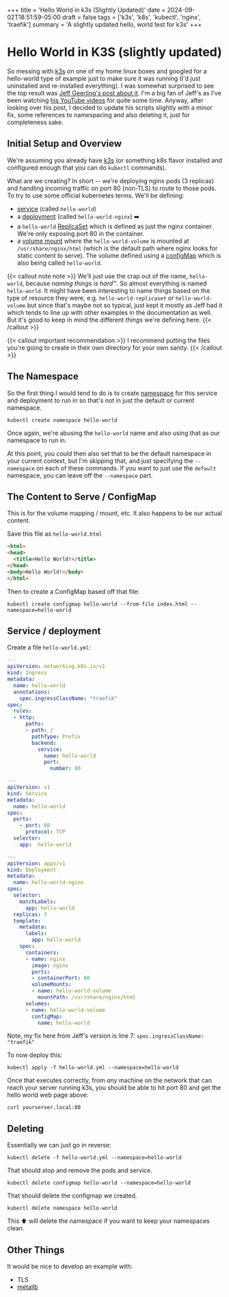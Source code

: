 +++
title = 'Hello World in k3s (Slightly Updated)'
date = 2024-09-02T18:51:59-05:00
draft = false
tags = ['k3s', 'k8s', 'kubectl', 'nginx', 'traefik']
summary = 'A slightly updated hello, world test for k3s'
+++
# Hello World in K3S (slightly updated)

So messing with [k3s](https://docs.k3s.io/) on one of my home linux boxes and googled for a hello-world type of example just to make sure it was running (I'd just uninstalled and re-installed everything). I was somewhat surprised to see the top result was [Jeff Geerling's post about it](https://www.jeffgeerling.com/blog/2022/quick-hello-world-http-deployment-testing-k3s-and-traefik). I'm a big fan of Jeff's as I've been watching [his YouTube videos](https://www.youtube.com/@JeffGeerling) for quite some time. Anyway, after looking over his post, I decided to update his scripts slightly with a minor fix, some references to namespacing and also deleting it, just for completeness sake.

## Initial Setup and Overview

We're assuming you already have [k3s](https://docs.k3s.io/quick-start) (or something k8s flavor installed and configured enough that you can do `kubectl` commands).

What are we creating? In short -- we're deploying nginx pods (3 replicas) and handling incoming traffic on port 80 (non-TLS) to route to those pods. To try to use some official kubernetes terms. We'll be defining:
* [service](https://kubernetes.io/docs/concepts/services-networking/service/) (called `hello-world`)
* a [deployment](https://kubernetes.io/docs/concepts/workloads/controllers/deployment/) (called `hello-world-nginx`) :arrow_right: 
* a `hello-world` [ReplicaSet](https://kubernetes.io/docs/concepts/workloads/controllers/replicaset/) which is defined as just the nginx container. We're only exposing port 80 in the container. 
* a [volume mount](https://www.kubermatic.com/blog/keeping-the-state-of-apps-1-introduction-to-volume-and-volumemounts/) where the `hello-world-volume` is mounted at `/usr/share/nginx/html` (which is the default path where nginx looks for static content to serve). The volume defined using a [configMap](https://kubernetes.io/docs/tasks/configure-pod-container/configure-pod-configmap/) which is also being called `hello-world`. 

{{< callout note note >}}
We'll just use the crap out of the name, `hello-world`, because *naming things is hard*:tm:. So almost everything is named `hello-world`. It might have been interesting to name things based on the type of resource they were, e.g. `hello-world-replicaset` or `hello-world-volume` but since that's maybe not so typical, just kept it mostly as Jeff had it which tends to line up with other examples in the documentation as well. But it's good to keep in mind the different *things* we're defining here.
{{< /callout >}}

{{< callout important recommendation >}}
I recommend putting the files you're going to create in their own directory for your own sanity.
{{< /callout >}}

## The Namespace

So the first thing I would tend to do is to create [namespace](https://kubernetes.io/docs/concepts/overview/working-with-objects/namespaces/) for this service and deployment to run in so that's not in just the default or current namespace.

```shell
kubectl create namespace hello-world
```

Once again, we're abusing the `hello-world` name and also using that as our namespace to run in.

At this point, you *could* then also set that to be the default namespace in your current context, but I'm skipping that, and just specifying the `--namespace` on each of these commands. If you want to just use the `default` namespace, you can leave off the `--namespace` part.

## The Content to Serve / ConfigMap

This is for the volume mapping / mount, etc. It also happens to be our actual content.

Save this file as `hello-world.html`

```html
<html>
<head>
  <title>Hello World!</title>
</head>
<body>Hello World!</body>
</html>
```

Then to create a ConfigMap based off that file:

```shell
kubectl create configmap hello-world --from-file index.html --namespace=hello-world
```

## Service / deployment

Create a file `hello-world.yml`:

```yaml
---
apiVersion: networking.k8s.io/v1
kind: Ingress
metadata:
  name: hello-world
  annotations:
    spec.ingressClassName: "traefik"
spec:
  rules:
  - http:
      paths:
      - path: /
        pathType: Prefix
        backend:
          service:
            name: hello-world
            port:
              number: 80

---
apiVersion: v1
kind: Service
metadata:
  name: hello-world
spec:
  ports:
    - port: 80
      protocol: TCP
  selector:
    app:  hello-world

---
apiVersion: apps/v1
kind: Deployment
metadata:
  name: hello-world-nginx
spec:
  selector:
    matchLabels:
      app: hello-world
  replicas: 3
  template:
    metadata:
      labels:
        app: hello-world
    spec:
      containers:
      - name: nginx
        image: nginx
        ports:
        - containerPort: 80
        volumeMounts:
        - name: hello-world-volume
          mountPath: /usr/share/nginx/html
      volumes:
      - name: hello-world-volume
        configMap:
          name: hello-world
```

Note, my fix here from Jeff's version is line 7:
`spec.ingressClassName: "traefik"`

To now deploy this:

```shell
kubectl apply -f hello-world.yml --namespace=hello-world
```

Once that executes correctly, from *any* machine on the network that can reach your server running k3s, you should be able to hit port 80 and get the hello world web page above:

```shell
curl yourserver.local:80
```

## Deleting

Essentially we can just go in reverse:

```shell
kubectl delete -f hello-world.yml --namespace=hello-world
```

That should stop and remove the pods and service.

```shell
kubectl delete configmap hello-world --namespace=hello-world
```

That should delete the configmap we created.

```shell
kubectl delete namespace hello-world
```

This :arrow_up: will delete the namespace if you want to keep your namespaces clean.

## Other Things

It would be nice to develop an example with:
* TLS
* [metallb](https://metallb.universe.tf/)

